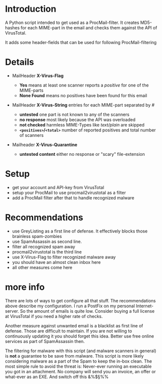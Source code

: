 # Introduction #

A Python script intended to get used as a ProcMail-filter. It creates MD5-hashes for each MIME-part in the email and checks them against the API of VirusTotal.

It adds some header-fields that can be used for following ProcMail-filtering


# Details #

  * MailHeader **X-Virus-Flag**
    * **Yes** means at least one scanner reports a _positive_ for one of the MIME-parts
    * **None Found** means no positives have been found for this email

  * MailHeader **X-Virus-String** entries for each MIME-part separated by #
    * **untested** one part is not known to any of the scanners
    * **no response** most likely because the API was overloaded
    * **not checked** harmless MIME-Types like _text/plain_ are skipped
    * **`<positives>`/`<total>`** number of reported positives and total number of scanners
  * Mailheader **X-Virus-Quarantine** 
    * **untested content** either no response or "scary" file-extension

# Setup #

  * get your account and API-key from VirusTotal
  * setup your ProcMail to use procmail2virustotal as a filter
  * add a ProcMail filter after that to handle recognized malware

# Recommendations #

  * use GreyListing as a first line of defense. It effectively blocks those brainless spam-zombies
  * use SpamAssassin as second line.
  * filter all recognized spam away
  * procmail2virustotal is the third line
  * use X-Virus-Flag to filter recognized malware away
  * you should have an almost clean inbox here
  * all other measures come here

# more info #

There are lots of ways to get configure all that stuff. The recommendations above describe my configuration. I run a PostFix on my personal Internet-server. So the amount of emails is quite low. Consider buying a full license at VirusTotal if you need a higher rate of checks.

Another measure against unwanted email is a blacklist as first line of defense. Those are difficult to maintain. If you are not willing to continuously updating it you should forget this idea. Better use free online services as part of SpamAssassin then.

The filtering for malware with this script (and malware scanners in general) is **not** a guarantee to be save from malware. This script is more likely considering malware as a part of the Spam to keep the in-box clean. The most simple rule to avoid the threat is: Never-ever running an executable you got in an attachment. No company will send you an invoice, an offer or what-ever as an EXE. And switch off this &%$§%%
